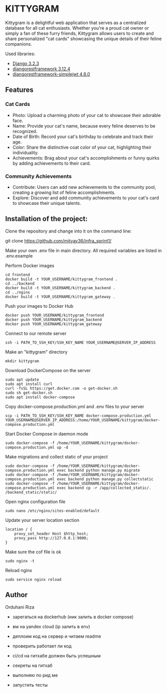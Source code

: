 # KITTYGRAM

Kittygram is a delightful web application that serves as a centralized database for all cat enthusiasts. Whether you're a proud cat owner or simply a fan of these furry friends, Kittygram allows users to create and share personalized "cat cards" showcasing the unique details of their feline companions.

Used libraries:  
- [Django                        3.2.3](https://docs.djangoproject.com/en/3.2/)  
- [djangorestframework           3.12.4](https://www.django-rest-framework.org/)  
- [djangorestframework-simplejwt 4.8.0](https://django-rest-framework-simplejwt.readthedocs.io/)

## Features

### Cat Cards
- Photo: Upload a charming photo of your cat to showcase their adorable face.
- Name: Provide your cat's name, because every feline deserves to be recognized.
- Date of Birth: Record your cat's birthday to celebrate and track their age.
- Color: Share the distinctive coat color of your cat, highlighting their individuality.
- Achievements: Brag about your cat's accomplishments or funny quirks by adding achievements to their card.

### Community Achievements
- Contribute: Users can add new achievements to the community pool, creating a growing list of feline accomplishments.
- Explore: Discover and add community achievements to your cat's card to showcase their unique talents.

## Installation of the project:
Clone the repository and change into it on the command line:

  git clone https://github.com/mityay36/infra_sprint1/

Make your own .env file in main directory. All required variables are listed in .env.example
 
Perform Docker images

    cd frontend
    docker build -t YOUR_USERNAME/kittygram_frontend .
    cd ../backend
    docker build -t YOUR_USERNAME/kittygram_backend .
    cd ../nginx
    docker build -t YOUR_USERNAME/kittygram_gateway . 

Push your images to Docker Hub

    docker push YOUR_USERNAME/kittygram_frontend
    docker push YOUR_USERNAME/kittygram_backend
    docker push YOUR_USERNAME/kittygram_gateway

Connect to our remote server

    ssh -i PATH_TO_SSH_KEY/SSH_KEY_NAME YOUR_USERNAME@SERVER_IP_ADDRESS 

Make an "kittygram" directory

    mkdir kittygram

Download DockerCompose on the server

    sudo apt update
    sudo apt install curl
    curl -fsSL https://get.docker.com -o get-docker.sh
    sudo sh get-docker.sh
    sudo apt install docker-compose

Copy docker-compose.production.yml and .env files to your server

    scp -i PATH_TO_SSH_KEY/SSH_KEY_NAME docker-compose.production.yml YOUR_USERNAME@SERVER_IP_ADDRESS:/home/YOUR_USERNAME/kittygram/docker-compose.production.yml

Start Docker Compose in daemon mode

    sudo docker-compose -f /home/YOUR_USERNAME/kittygram/docker-compose.production.yml up -d

Make migrations and collect static of your project

    sudo docker-compose -f /home/YOUR_USERNAME/kittygram/docker-compose.production.yml exec backend python manage.py migrate
    sudo docker-compose -f /home/YOUR_USERNAME/kittygram/docker-compose.production.yml exec backend python manage.py collectstatic
    sudo docker-compose -f /home/YOUR_USERNAME/kittygram/docker-compose.production.yml exec backend cp -r /app/collected_static/. /backend_static/static/

Open nginx configuration file

    sudo nano /etc/nginx/sites-enabled/default

Update your server location section

    location / {
        proxy_set_header Host $http_host;
        proxy_pass http://127.0.0.1:9000;
    }

Make sure the cof file is ok

    sudo nginx -t

Reload nginx

    sudo service nginx reload
  

## Author
Orduhani Riza







- зарегаться на dockerhub (ник залить в docker compose)
- вм на yandex cloud (ip залить в env)
- деплоим код на сервер и читаем readme
- проверить работает ли код
- ci/cd на гитхабе должен быть успешным





- cекреты на гитхаб
- выполняю по рид ме
- запустить тесты
